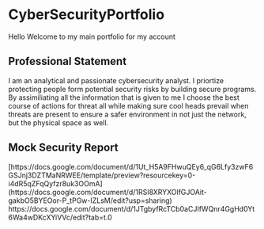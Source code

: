 # CyberSecurityPortfolio
Hello Welcome to my main portfolio for my account 
<br>
<h2>Professional Statement</h2>
<!--
Strengths:
programming
communication
problem solving
Values:
protecting people
creating a safer environment
what most interest me about the field of cybersecurity>
the ability to cultivate and maintain a safer network or even physical environment for people, since i've been a victim of a cyber attack.
Who is the audience for my professional statement?
cybersecurity recruiters, employers
In what ways can my Strength, values, and interest in Cybersecurity support the security goals of various organizations?
my programming skills helps me be able to build reusable programms that can help with security control, and audits. While my problem solving skills can be used to be able to better protect or respond against security risks. While my communication skills allows me to be able to build not just chemistry with my group and cultivate a better safer environment, but also to be able to inform others about my ideas.
-->
I am an analytical and passionate cybersecurity analyst. I priortize protecting people form potential security risks by building secure programs. By assimiliating all the information that is given to me I choose the best course of actions for threat all while making sure cool heads prevail when threats are present to ensure a safer environment in not just the network, but the physical space as well.
<br>
<H2> Mock Security Report</H2>
[https://docs.google.com/document/d/1Ut_H5A9FHwuQEy6_qG6Lfy3zwF6GSJnj3DZTMaNRWEE/template/preview?resourcekey=0-i4dR5qZFqQyfzr8uk3OOmA](https://docs.google.com/document/d/1RSI8XRYXOlfGJOAit-gakbO5BYEOor-P_tPGw-IZLsM/edit?usp=sharing)
https://docs.google.com/document/d/1JTgbyfRcTCb0aCJIfWQnr4GgHd0Yt6Wa4wDKcXYiVVc/edit?tab=t.0
